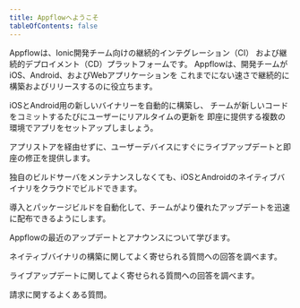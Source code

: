 ```yaml
---
title: Appflowへようこそ
tableOfContents: false
---
```


Appflowは、Ionic開発チーム向けの継続的インテグレーション（CI）
および継続的デプロイメント（CD）プラットフォームです。
Appflowは、開発チームがiOS、Android、およびWebアプリケーションを
これまでにない速さで継続的に構築およびリリースするのに役立ちます。

<docs-cards class="static-width">
  <docs-card header="Quickstart" href="/docs/appflow/quickstart/connect" img="/docs/assets/icons/guide-quickstart.png">
    <p>iOSとAndroid用の新しいバイナリーを自動的に構築し、
    チームが新しいコードをコミットするたびにユーザーにリアルタイムの更新を
    即座に提供する複数の環境でアプリをセットアップしましょう。</p>
  </docs-card>

  <docs-card header="Deploy" href="/docs/appflow/deploy/intro" icon="/docs/assets/icons/guide-deploy-icon.png">
    <p>アプリストアを経由せずに、ユーザーデバイスにすぐにライブアップデートと即座の修正を提供します。</p>
  </docs-card>

  <docs-card header="Package" href="/docs/appflow/package/intro" icon="/docs/assets/icons/guide-package-icon.png">
    <p>独自のビルドサーバをメンテナンスしなくても、iOSとAndroidのネイティブバイナリをクラウドでビルドできます。</p>
  </docs-card>

  <docs-card header="Automate" href="/docs/appflow/automation/intro" icon="/docs/assets/icons/guide-automate-icon.png">
    <p>導入とパッケージビルドを自動化して、チームがより優れたアップデートを迅速に配布できるようにします。</p>
  </docs-card>

  <docs-card header="News & Updates" href="https://ionic.zendesk.com/hc/en-us/categories/360000410554-Announcements" icon="/docs/assets/icons/guide-news-icon.png">
    <p>Appflowの最近のアップデートとアナウンスについて学びます。</p>
  </docs-card>

  <docs-card header="Package FAQ" href="https://ionic.zendesk.com/hc/en-us/categories/360000410494-Package" icon="/docs/assets/icons/guide-faq-icon.png">
    <p>ネイティブバイナリの構築に関してよく寄せられる質問への回答を調べます。</p>
  </docs-card>

  <docs-card header="Deploy FAQ" href="https://ionic.zendesk.com/hc/en-us/categories/360000409113-Deploy" icon="/docs/assets/icons/guide-faq-icon.png">
    <p>ライブアップデートに関してよく寄せられる質問への回答を調べます。</p>
  </docs-card>

  <docs-card header="Billing FAQ" href="https://ionic.zendesk.com/hc/en-us/categories/360000410574-Billing-Support" icon="/docs/assets/icons/guide-faq-icon.png">
    <p>請求に関するよくある質問。</p>
  </docs-card>
</docs-cards>
